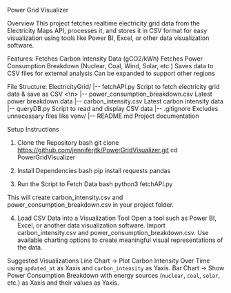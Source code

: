  Power Grid Visualizer

 Overview
This project fetches realtime electricity grid data from the Electricity Maps API, processes it, and stores it in CSV format for easy visualization using tools like Power BI, Excel, or other data visualization software.

 Features:
 Fetches Carbon Intensity Data (gCO2/kWh)
 Fetches Power Consumption Breakdown (Nuclear, Coal, Wind, Solar, etc.)
 Saves data to CSV files for external analysis
 Can be expanded to support other regions



 File Structure:
 ElectricityGrid/
|-- fetchAPI.py   Script to fetch electricity grid data & save as CSV <\n>
|-- power_consumption_breakdown.csv   Latest power breakdown data
|-- carbon_intensity.csv   Latest carbon intensity data
|-- queryDB.py   Script to read and display CSV data
|-- .gitignore   Excludes unnecessary files like venv/
|-- README.md   Project documentation




 Setup Instructions
 1. Clone the Repository
bash
git clone https://github.com/jenniferjtk/PowerGridVisualizer.git
cd PowerGridVisualizer


 2. Install Dependencies
bash
pip install requests pandas


 3. Run the Script to Fetch Data
bash
python3 fetchAPI.py

This will create carbon_intensity.csv and power_consumption_breakdown.csv in your project folder.

 4. Load CSV Data into a Visualization Tool
 Open a tool such as Power BI, Excel, or another data visualization software.
 Import carbon_intensity.csv and power_consumption_breakdown.csv.
 Use available charting options to create meaningful visual representations of the data.



 Suggested Visualizations
 Line Chart → Plot Carbon Intensity Over Time using `updated_at` as Xaxis and `carbon_intensity` as Yaxis.
 Bar Chart → Show Power Consumption Breakdown with energy sources (`nuclear`, `coal`, `solar`, etc.) as Xaxis and their values as Yaxis.


